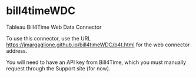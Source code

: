 # bill4timeWDC
Tableau Bill4Time Web Data Connector

To use this connector, use the URL https://jmargaglione.github.io/bill4timeWDC/b4t.html for the web connector address.  

You will need to have an API key from Bill4Time, which you must manually request through the Support site (for now).
